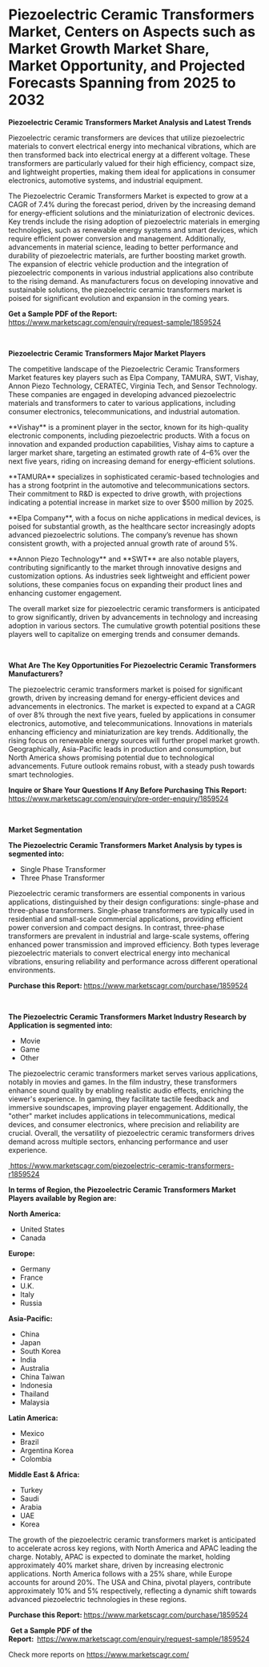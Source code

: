 <p><h1>Piezoelectric Ceramic Transformers Market, Centers on Aspects such as Market Growth Market Share, Market Opportunity, and Projected Forecasts Spanning from 2025 to 2032</h1></p><p><strong>Piezoelectric Ceramic Transformers Market Analysis and Latest Trends</strong></p>
<p><p>Piezoelectric ceramic transformers are devices that utilize piezoelectric materials to convert electrical energy into mechanical vibrations, which are then transformed back into electrical energy at a different voltage. These transformers are particularly valued for their high efficiency, compact size, and lightweight properties, making them ideal for applications in consumer electronics, automotive systems, and industrial equipment.</p><p>The Piezoelectric Ceramic Transformers Market is expected to grow at a CAGR of 7.4% during the forecast period, driven by the increasing demand for energy-efficient solutions and the miniaturization of electronic devices. Key trends include the rising adoption of piezoelectric materials in emerging technologies, such as renewable energy systems and smart devices, which require efficient power conversion and management. Additionally, advancements in material science, leading to better performance and durability of piezoelectric materials, are further boosting market growth. The expansion of electric vehicle production and the integration of piezoelectric components in various industrial applications also contribute to the rising demand. As manufacturers focus on developing innovative and sustainable solutions, the piezoelectric ceramic transformers market is poised for significant evolution and expansion in the coming years.</p></p>
<p><strong>Get a Sample PDF of the Report:&nbsp;</strong> <a href="https://www.marketscagr.com/enquiry/request-sample/1859524?utm_campaign=2306&utm_medium=2&utm_source=Github&utm_content=ia&utm_term=13022025&utm_id=piezoelectric-ceramic-transformers">https://www.marketscagr.com/enquiry/request-sample/1859524</a></p>
<p>&nbsp;</p>
<p><strong>Piezoelectric Ceramic Transformers Major Market Players</strong></p>
<p><p>The competitive landscape of the Piezoelectric Ceramic Transformers Market features key players such as Elpa Company, TAMURA, SWT, Vishay, Annon Piezo Technology, CERATEC, Virginia Tech, and Sensor Technology. These companies are engaged in developing advanced piezoelectric materials and transformers to cater to various applications, including consumer electronics, telecommunications, and industrial automation.</p><p>**Vishay** is a prominent player in the sector, known for its high-quality electronic components, including piezoelectric products. With a focus on innovation and expanded production capabilities, Vishay aims to capture a larger market share, targeting an estimated growth rate of 4–6% over the next five years, riding on increasing demand for energy-efficient solutions.</p><p>**TAMURA** specializes in sophisticated ceramic-based technologies and has a strong footprint in the automotive and telecommunications sectors. Their commitment to R&D is expected to drive growth, with projections indicating a potential increase in market size to over $500 million by 2025.</p><p>**Elpa Company**, with a focus on niche applications in medical devices, is poised for substantial growth, as the healthcare sector increasingly adopts advanced piezoelectric solutions. The company’s revenue has shown consistent growth, with a projected annual growth rate of around 5%.</p><p>**Annon Piezo Technology** and **SWT** are also notable players, contributing significantly to the market through innovative designs and customization options. As industries seek lightweight and efficient power solutions, these companies focus on expanding their product lines and enhancing customer engagement.</p><p>The overall market size for piezoelectric ceramic transformers is anticipated to grow significantly, driven by advancements in technology and increasing adoption in various sectors. The cumulative growth potential positions these players well to capitalize on emerging trends and consumer demands.</p></p>
<p>&nbsp;</p>
<p><strong>What Are The Key Opportunities For Piezoelectric Ceramic Transformers Manufacturers?</strong></p>
<p><p>The piezoelectric ceramic transformers market is poised for significant growth, driven by increasing demand for energy-efficient devices and advancements in electronics. The market is expected to expand at a CAGR of over 8% through the next five years, fueled by applications in consumer electronics, automotive, and telecommunications. Innovations in materials enhancing efficiency and miniaturization are key trends. Additionally, the rising focus on renewable energy sources will further propel market growth. Geographically, Asia-Pacific leads in production and consumption, but North America shows promising potential due to technological advancements. Future outlook remains robust, with a steady push towards smart technologies.</p></p>
<p><strong>Inquire or Share Your Questions If Any Before Purchasing This Report:</strong> <a href="https://www.marketscagr.com/enquiry/pre-order-enquiry/1859524?utm_campaign=2306&utm_medium=2&utm_source=Github&utm_content=ia&utm_term=13022025&utm_id=piezoelectric-ceramic-transformers">https://www.marketscagr.com/enquiry/pre-order-enquiry/1859524</a></p>
<p>&nbsp;</p>
<p><strong>Market Segmentation</strong></p>
<p><strong>The Piezoelectric Ceramic Transformers Market Analysis by types is segmented into:</strong></p>
<p><ul><li>Single Phase Transformer</li><li>Three Phase Transformer</li></ul></p>
<p><p>Piezoelectric ceramic transformers are essential components in various applications, distinguished by their design configurations: single-phase and three-phase transformers. Single-phase transformers are typically used in residential and small-scale commercial applications, providing efficient power conversion and compact designs. In contrast, three-phase transformers are prevalent in industrial and large-scale systems, offering enhanced power transmission and improved efficiency. Both types leverage piezoelectric materials to convert electrical energy into mechanical vibrations, ensuring reliability and performance across different operational environments.</p></p>
<p><strong>Purchase this Report:&nbsp;</strong><a href="https://www.marketscagr.com/purchase/1859524?utm_campaign=2306&utm_medium=2&utm_source=Github&utm_content=ia&utm_term=13022025&utm_id=piezoelectric-ceramic-transformers">https://www.marketscagr.com/purchase/1859524</a></p>
<p>&nbsp;</p>
<p><strong>The Piezoelectric Ceramic Transformers Market Industry Research by Application is segmented into:</strong></p>
<p><ul><li>Movie</li><li>Game</li><li>Other</li></ul></p>
<p><p>The piezoelectric ceramic transformers market serves various applications, notably in movies and games. In the film industry, these transformers enhance sound quality by enabling realistic audio effects, enriching the viewer's experience. In gaming, they facilitate tactile feedback and immersive soundscapes, improving player engagement. Additionally, the "other" market includes applications in telecommunications, medical devices, and consumer electronics, where precision and reliability are crucial. Overall, the versatility of piezoelectric ceramic transformers drives demand across multiple sectors, enhancing performance and user experience.</p></p>
<p><a href="https://www.marketscagr.com/piezoelectric-ceramic-transformers-r1859524?utm_campaign=2306&utm_medium=2&utm_source=Github&utm_content=ia&utm_term=13022025&utm_id=piezoelectric-ceramic-transformers">&nbsp;https://www.marketscagr.com/piezoelectric-ceramic-transformers-r1859524</a></p>
<p><strong>In terms of Region, the Piezoelectric Ceramic Transformers Market Players available by Region are:</strong></p>
<p>
    <p> <strong> North America: </strong>
        <ul>
            <li>United States</li>
            <li>Canada</li>
        </ul>
        </p> 
    <p> <strong> Europe: </strong>
        <ul>
            <li>Germany</li>
            <li>France</li>
            <li>U.K.</li>
            <li>Italy</li>
            <li>Russia</li>
        </ul>
        </p> 
    <p> <strong> Asia-Pacific: </strong>
        <ul>
            <li>China</li>
            <li>Japan</li>
            <li>South Korea</li>
            <li>India</li>
            <li>Australia</li>
            <li>China Taiwan</li>
            <li>Indonesia</li>
            <li>Thailand</li>
            <li>Malaysia</li>
        </ul>
        </p> 
    <p> <strong> Latin America: </strong>
        <ul>
            <li>Mexico</li>
            <li>Brazil</li>
            <li>Argentina Korea</li>
            <li>Colombia</li>
        </ul>
        </p> 
    <p> <strong> Middle East & Africa: </strong>
        <ul>
            <li>Turkey</li>
            <li>Saudi</li>
            <li>Arabia</li>
            <li>UAE</li>
            <li>Korea</li>
        </ul>
    </p>
    </p>
<p><p>The growth of the piezoelectric ceramic transformers market is anticipated to accelerate across key regions, with North America and APAC leading the charge. Notably, APAC is expected to dominate the market, holding approximately 40% market share, driven by increasing electronic applications. North America follows with a 25% share, while Europe accounts for around 20%. The USA and China, pivotal players, contribute approximately 10% and 5% respectively, reflecting a dynamic shift towards advanced piezoelectric technologies in these regions.</p></p>
<p><strong>Purchase this Report: </strong><a href="https://www.marketscagr.com/purchase/1859524?utm_campaign=2306&utm_medium=2&utm_source=Github&utm_content=ia&utm_term=13022025&utm_id=piezoelectric-ceramic-transformers">https://www.marketscagr.com/purchase/1859524</a></p>
<p>&nbsp;<strong>Get a Sample PDF of the Report:&nbsp;&nbsp;</strong><a href="https://www.marketscagr.com/enquiry/request-sample/1859524?utm_campaign=2306&utm_medium=2&utm_source=Github&utm_content=ia&utm_term=13022025&utm_id=piezoelectric-ceramic-transformers">https://www.marketscagr.com/enquiry/request-sample/1859524</a></p>
<p><strong></strong></p>
<p>Check more reports on <a href="https://www.marketscagr.com/?utm_campaign=2306&utm_medium=2&utm_source=Github&utm_content=ia&utm_term=13022025&utm_id=piezoelectric-ceramic-transformers">https://www.marketscagr.com/</a></p>